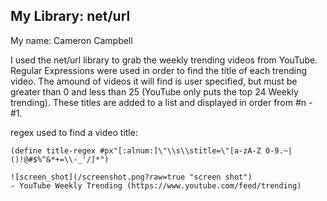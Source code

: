 ## My Library: net/url
My name: Cameron Campbell

I used the net/url library to grab the weekly trending videos from YouTube. Regular Expressions were used in order to find the title of each trending video. The amound of videos it will find is user specified, but must be greater than 0 and less than 25 (YouTube only puts the top 24 Weekly trending). These titles are added to a list and displayed in order from #n - #1.

regex used to find a video title:
```racket
(define title-regex #px"[:alnum:]\"\\s\\stitle=\"[a-zA-Z 0-9.~|()!@#$%^&*+=\\-_'/]*")

![screen_shot](/screenshot.png?raw=true "screen shot")
- YouTube Weekly Trending (https://www.youtube.com/feed/trending)
